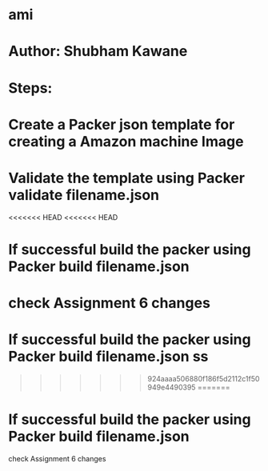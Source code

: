 # ami
# Author: Shubham Kawane

# Steps: 

# Create a Packer json template for creating a Amazon machine Image

# Validate the template using Packer validate filename.json

<<<<<<< HEAD
<<<<<<< HEAD
# If successful build the packer using  Packer build filename.json
check Assignment 6 changes
=======
# If successful build the packer using  Packer build filename.json   ss
>>>>>>> 924aaaa506880f186f5d2112c1f50949e4490395
=======
# If successful build the packer using  Packer build filename.json
check Assignment 6 changes



